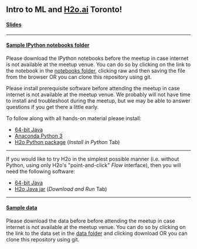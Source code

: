 ## Intro to ML and [H2o.ai](http://www.h2o.ai) Toronto!

#### [Slides](intro_meetup.pdf)

***

#### [Sample IPython notebooks folder](src)

Please download the IPython notebooks before the meetup in case internet is not available at the meetup venue. You can do so by clicking on the link to the notebook in the [notebooks folder](src), clicking raw and then saving the file from the browser OR you can clone this repository using git.

Please install prerequisite software before attending the meetup in case internet is not available at the meetup venue. We probably will not have time to install and troubleshoot during the meetup, but we may be able to answer questions if you get there a little early.

To follow along with all hands-on material please install:

* [64-bit Java](https://java.com/en/download/manual.jsp)
* [Anaconda Python 3](https://www.continuum.io/downloads)
* [H2o Python package](http://h2o-release.s3.amazonaws.com/h2o/rel-ueno/1/index.html) (*Install in Python* Tab)

***

If you would like to try H2o in the simplest possible manner (i.e. without Python, using only H2o's "point-and-click" *Flow* interface), then you will need the following software:

* [64-bit Java](https://java.com/en/download/manual.jsp)
* [H2o Java jar](http://h2o-release.s3.amazonaws.com/h2o/rel-ueno/1/index.html) (*Download and Run* Tab)

***

#### [Sample data](data)

Please download the data before before attending the meetup in case internet is not available at the meetup venue. You can do so by clicking on the link to the data set in the [data folder](data) and clicking download OR you can clone this repository using git.
